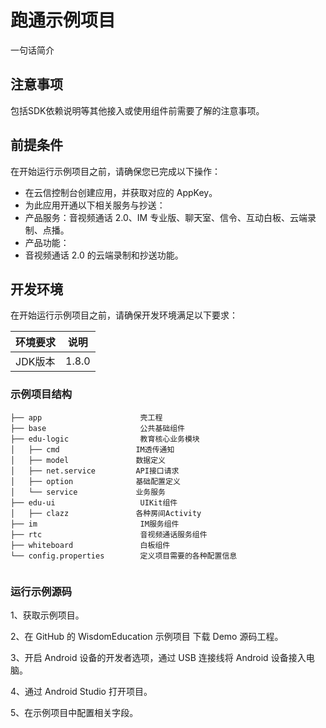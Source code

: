 # 跑通示例项目
一句话简介

## 注意事项
包括SDK依赖说明等其他接入或使用组件前需要了解的注意事项。


## 前提条件
在开始运行示例项目之前，请确保您已完成以下操作：

- 在云信控制台创建应用，并获取对应的 AppKey。
- 为此应用开通以下相关服务与抄送：
 - 产品服务：音视频通话 2.0、IM 专业版、聊天室、信令、互动白板、云端录制、点播。
 - 产品功能：
  - 音视频通话 2.0 的云端录制和抄送功能。

## 开发环境

在开始运行示例项目之前，请确保开发环境满足以下要求：

| 环境要求 | 说明 |
| --- | --- |
| JDK版本 | 1.8.0|


### 示例项目结构

```
├── app                      壳工程
├── base                     公共基础组件
├── edu-logic                教育核心业务模块
│   ├── cmd                 IM透传通知
│   ├── model               数据定义
│   ├── net.service         API接口请求      
│   ├── option              基础配置定义
│   └── service             业务服务
├── edu-ui                   UIKit组件
│   ├── clazz               各种房间Activity
├── im                       IM服务组件
├── rtc                      音视频通话服务组件
├── whiteboard               白板组件
└── config.properties        定义项目需要的各种配置信息


```

### 运行示例源码

1、获取示例项目。

2、在 GitHub 的 WisdomEducation 示例项目 下载 Demo 源码工程。

3、开启 Android 设备的开发者选项，通过 USB 连接线将 Android 设备接入电脑。

4、通过 Android Studio 打开项目。

5、在示例项目中配置相关字段。

